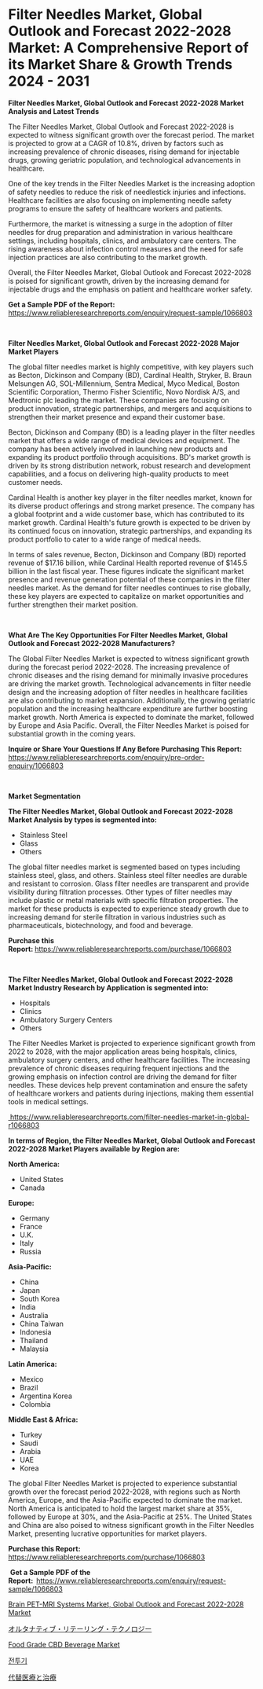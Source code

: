 <p><h1>Filter Needles Market, Global Outlook and Forecast 2022-2028 Market: A Comprehensive Report of its Market Share & Growth Trends 2024 - 2031</h1></p><p><strong>Filter Needles Market, Global Outlook and Forecast 2022-2028 Market Analysis and Latest Trends</strong></p>
<p><p>The Filter Needles Market, Global Outlook and Forecast 2022-2028 is expected to witness significant growth over the forecast period. The market is projected to grow at a CAGR of 10.8%, driven by factors such as increasing prevalence of chronic diseases, rising demand for injectable drugs, growing geriatric population, and technological advancements in healthcare.</p><p>One of the key trends in the Filter Needles Market is the increasing adoption of safety needles to reduce the risk of needlestick injuries and infections. Healthcare facilities are also focusing on implementing needle safety programs to ensure the safety of healthcare workers and patients.</p><p>Furthermore, the market is witnessing a surge in the adoption of filter needles for drug preparation and administration in various healthcare settings, including hospitals, clinics, and ambulatory care centers. The rising awareness about infection control measures and the need for safe injection practices are also contributing to the market growth.</p><p>Overall, the Filter Needles Market, Global Outlook and Forecast 2022-2028 is poised for significant growth, driven by the increasing demand for injectable drugs and the emphasis on patient and healthcare worker safety.</p></p>
<p><strong>Get a Sample PDF of the Report:&nbsp;</strong> <a href="https://www.reliableresearchreports.com/enquiry/request-sample/1066803">https://www.reliableresearchreports.com/enquiry/request-sample/1066803</a></p>
<p>&nbsp;</p>
<p><strong>Filter Needles Market, Global Outlook and Forecast 2022-2028 Major Market Players</strong></p>
<p><p>The global filter needles market is highly competitive, with key players such as Becton, Dickinson and Company (BD), Cardinal Health, Stryker, B. Braun Melsungen AG, SOL-Millennium, Sentra Medical, Myco Medical, Boston Scientific Corporation, Thermo Fisher Scientific, Novo Nordisk A/S, and Medtronic plc leading the market. These companies are focusing on product innovation, strategic partnerships, and mergers and acquisitions to strengthen their market presence and expand their customer base.</p><p>Becton, Dickinson and Company (BD) is a leading player in the filter needles market that offers a wide range of medical devices and equipment. The company has been actively involved in launching new products and expanding its product portfolio through acquisitions. BD's market growth is driven by its strong distribution network, robust research and development capabilities, and a focus on delivering high-quality products to meet customer needs.</p><p>Cardinal Health is another key player in the filter needles market, known for its diverse product offerings and strong market presence. The company has a global footprint and a wide customer base, which has contributed to its market growth. Cardinal Health's future growth is expected to be driven by its continued focus on innovation, strategic partnerships, and expanding its product portfolio to cater to a wide range of medical needs.</p><p>In terms of sales revenue, Becton, Dickinson and Company (BD) reported revenue of $17.16 billion, while Cardinal Health reported revenue of $145.5 billion in the last fiscal year. These figures indicate the significant market presence and revenue generation potential of these companies in the filter needles market. As the demand for filter needles continues to rise globally, these key players are expected to capitalize on market opportunities and further strengthen their market position.</p></p>
<p>&nbsp;</p>
<p><strong>What Are The Key Opportunities For Filter Needles Market, Global Outlook and Forecast 2022-2028 Manufacturers?</strong></p>
<p><p>The Global Filter Needles Market is expected to witness significant growth during the forecast period 2022-2028. The increasing prevalence of chronic diseases and the rising demand for minimally invasive procedures are driving the market growth. Technological advancements in filter needle design and the increasing adoption of filter needles in healthcare facilities are also contributing to market expansion. Additionally, the growing geriatric population and the increasing healthcare expenditure are further boosting market growth. North America is expected to dominate the market, followed by Europe and Asia Pacific. Overall, the Filter Needles Market is poised for substantial growth in the coming years.</p></p>
<p><strong>Inquire or Share Your Questions If Any Before Purchasing This Report:</strong> <a href="https://www.reliableresearchreports.com/enquiry/pre-order-enquiry/1066803">https://www.reliableresearchreports.com/enquiry/pre-order-enquiry/1066803</a></p>
<p>&nbsp;</p>
<p><strong>Market Segmentation</strong></p>
<p><strong>The Filter Needles Market, Global Outlook and Forecast 2022-2028 Market Analysis by types is segmented into:</strong></p>
<p><ul><li>Stainless Steel</li><li>Glass</li><li>Others</li></ul></p>
<p><p>The global filter needles market is segmented based on types including stainless steel, glass, and others. Stainless steel filter needles are durable and resistant to corrosion. Glass filter needles are transparent and provide visibility during filtration processes. Other types of filter needles may include plastic or metal materials with specific filtration properties. The market for these products is expected to experience steady growth due to increasing demand for sterile filtration in various industries such as pharmaceuticals, biotechnology, and food and beverage.</p></p>
<p><strong>Purchase this Report:&nbsp;</strong><a href="https://www.reliableresearchreports.com/purchase/1066803">https://www.reliableresearchreports.com/purchase/1066803</a></p>
<p>&nbsp;</p>
<p><strong>The Filter Needles Market, Global Outlook and Forecast 2022-2028 Market Industry Research by Application is segmented into:</strong></p>
<p><ul><li>Hospitals</li><li>Clinics</li><li>Ambulatory Surgery Centers</li><li>Others</li></ul></p>
<p><p>The Filter Needles Market is projected to experience significant growth from 2022 to 2028, with the major application areas being hospitals, clinics, ambulatory surgery centers, and other healthcare facilities. The increasing prevalence of chronic diseases requiring frequent injections and the growing emphasis on infection control are driving the demand for filter needles. These devices help prevent contamination and ensure the safety of healthcare workers and patients during injections, making them essential tools in medical settings.</p></p>
<p><a href="https://www.reliableresearchreports.com/filter-needles-market-in-global-r1066803">&nbsp;https://www.reliableresearchreports.com/filter-needles-market-in-global-r1066803</a></p>
<p><strong>In terms of Region, the Filter Needles Market, Global Outlook and Forecast 2022-2028 Market Players available by Region are:</strong></p>
<p>
    <p> <strong> North America: </strong>
        <ul>
            <li>United States</li>
            <li>Canada</li>
        </ul>
        </p> 
    <p> <strong> Europe: </strong>
        <ul>
            <li>Germany</li>
            <li>France</li>
            <li>U.K.</li>
            <li>Italy</li>
            <li>Russia</li>
        </ul>
        </p> 
    <p> <strong> Asia-Pacific: </strong>
        <ul>
            <li>China</li>
            <li>Japan</li>
            <li>South Korea</li>
            <li>India</li>
            <li>Australia</li>
            <li>China Taiwan</li>
            <li>Indonesia</li>
            <li>Thailand</li>
            <li>Malaysia</li>
        </ul>
        </p> 
    <p> <strong> Latin America: </strong>
        <ul>
            <li>Mexico</li>
            <li>Brazil</li>
            <li>Argentina Korea</li>
            <li>Colombia</li>
        </ul>
        </p> 
    <p> <strong> Middle East & Africa: </strong>
        <ul>
            <li>Turkey</li>
            <li>Saudi</li>
            <li>Arabia</li>
            <li>UAE</li>
            <li>Korea</li>
        </ul>
    </p>
    </p>
<p><p>The global Filter Needles Market is projected to experience substantial growth over the forecast period 2022-2028, with regions such as North America, Europe, and the Asia-Pacific expected to dominate the market. North America is anticipated to hold the largest market share at 35%, followed by Europe at 30%, and the Asia-Pacific at 25%. The United States and China are also poised to witness significant growth in the Filter Needles Market, presenting lucrative opportunities for market players.</p></p>
<p><strong>Purchase this Report: </strong><a href="https://www.reliableresearchreports.com/purchase/1066803">https://www.reliableresearchreports.com/purchase/1066803</a></p>
<p>&nbsp;<strong>Get a Sample PDF of the Report:&nbsp;&nbsp;</strong><a href="https://www.reliableresearchreports.com/enquiry/request-sample/1066803">https://www.reliableresearchreports.com/enquiry/request-sample/1066803</a></p>
<p><strong></strong></p>
<p><p><a href="https://github.com/fiixsa/Market-Research-Report-List-2/blob/main/brain-pet-mri-systems-market-global-outlook-and-forecast-2022-2028-market.md">Brain PET-MRI Systems Market, Global Outlook and Forecast 2022-2028 Market</a></p><p><a href="https://github.com/dathomson6534/Market-Research-Report-List-1/blob/main/852717886084.md">オルタナティブ・リテーリング・テクノロジー</a></p><p><a href="https://www.linkedin.com/pulse/food-grade-cbd-beverage-market-trends-forecast-competitive-analysis-4mive">Food Grade CBD Beverage Market</a></p><p><a href="https://github.com/JeromeRtyau89966/Market-Research-Report-List-1/blob/main/562569679703.md">전투기</a></p><p><a href="https://github.com/AriMuller2009/Market-Research-Report-List-1/blob/main/259546386083.md">代替医療と治療</a></p></p>
